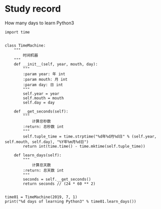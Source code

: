 # Study record

How many days to learn Python3

    import time


    class TimeMachine:
        """
            时间机器
        """
        def __init__(self, year, mouth, day):
            """
            :param year: 年 int
            :param mouth: 月 int
            :param day: 日 int
            """
            self.year = year
            self.mouth = mouth
            self.day = day

        def __get_seconds(self):
            """
                计算总秒数
            :return: 总秒数 int
            """
            self.tuple_time = time.strptime("%d年%d月%d日" % (self.year, self.mouth, self.day), "%Y年%m月%d日")
            return int(time.time() - time.mktime(self.tuple_time))

        def learn_days(self):
            """
                计算总天数
            :return: 总天数 int
            """
            seconds = self.__get_seconds()
            return seconds // (24 * 60 ** 2)


    time01 = TimeMachine(2019, 7, 1)
    print("%d days of learning Python3" % time01.learn_days())


